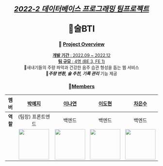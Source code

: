 <div align="center">
  
# <sub><ins><i>2022-2 데이터베이스 프로그래밍 팀프로젝트</i></ins></sub> <br> <p></p> 🍶술BTI

### 📌 <ins>Project Overview</ins>
<ins> **개발 기간** : 2022.09 ~ 2022.12 </ins> <br/>
<ins>**팀 규모** : 4명 (BE 3, FE 1)</ins><br/>
🔸새내기들의 주량 파악과 건강한 음주 습관 형성을 돕는 웹 서비스 <br/>
🔸<b><i>주량 변환, 술 추천, 기록 관리</i></b> 기능 제공  
  
### 👥<ins>Members</ins>
| **멤버** | [박예지](https://github.com/Li5ht) | [이나연](https://github.com/yeon2lee) | [이도현](https://github.com/zsderw) | [차은수](https://github.com/ckdmstn) |
|:---:|:---:|:---:|:---:|:---:|
| **역할** | (팀장) 프론트엔드 | 백엔드 | 백엔드 | 백엔드 |
| | <img src="https://avatars.githubusercontent.com/u/89853141?v=4" width="100" height="100"/> | <img src="https://avatars.githubusercontent.com/u/77628363?v=4" width="100" height="100"/> | <img src="https://avatars.githubusercontent.com/u/87109601?v=4" width="100" height="100"/> | <img src="https://avatars.githubusercontent.com/u/77821089?v=4" width="100" height="100"/> |
</div>
